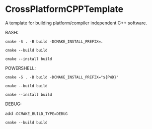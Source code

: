 # CrossPlatformCPPTemplate
A template for building platform/compiler independent C++ software.

BASH:

`cmake -S . -B build -DCMAKE_INSTALL_PREFIX=.`

`cmake --build build`

`cmake --install build`

POWERSHELL:

`cmake -S . -B build -DCMAKE_INSTALL_PREFIX="${PWD}"`

`cmake --build build`

`cmake --install build`

DEBUG:

add `-DCMAKE_BUILD_TYPE=DEBUG`

`cmake --build build`